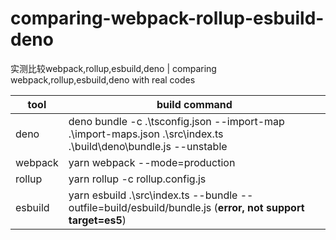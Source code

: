 # comparing-webpack-rollup-esbuild-deno

实测比较webpack,rollup,esbuild,deno | comparing webpack,rollup,esbuild,deno with real codes


| tool |  build command |
|---|---|
| deno | deno bundle -c .\tsconfig.json --import-map .\import-maps.json .\src\index.ts .\build\deno\bundle.js  --unstable |
| webpack |  yarn webpack --mode=production |
| rollup |  yarn rollup  -c rollup.config.js |
| esbuild |  yarn esbuild .\src\index.ts  --bundle --outfile=build/esbuild/bundle.js (**error, not support target=es5**) | 


